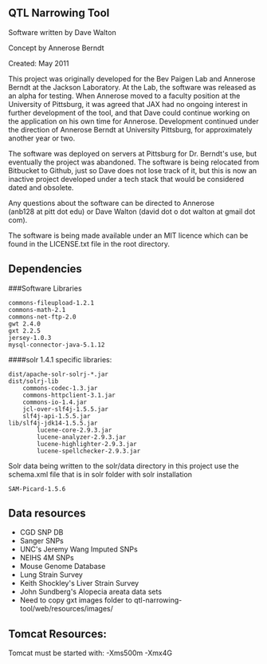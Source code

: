 QTL Narrowing Tool
------------------
Software written by Dave Walton

Concept by Annerose Berndt

Created: May 2011

This project was originally developed for the Bev Paigen Lab and Annerose Berndt
at the Jackson Laboratory.  At the Lab, the software was released as an alpha 
for testing.  When Annerose moved to a faculty position at the University of
Pittsburg, it was agreed that JAX had no ongoing interest in further
development of the tool, and that Dave could continue working on the 
application on his own time for Annerose.
Development continued under the direction of Annerose Berndt at University 
Pittsburg, for approximately another year or two.

The software was deployed on servers at Pittsburg for Dr. Berndt's use,
but eventually the project was abandoned.  The software is being relocated
from Bitbucket to Github, just so Dave does not lose track of it, but
this is now an inactive project developed under a tech stack that would
be considered dated and obsolete.

Any questions about the software can be directed to Annerose  
(anb128 at pitt dot edu) or Dave Walton 
(david dot o dot walton at gmail dot com).


The software is being made available under an MIT licence which can be
found in the LICENSE.txt file in the root directory.

Dependencies
------------
###Software Libraries

    commons-fileupload-1.2.1
    commons-math-2.1
    commons-net-ftp-2.0
    gwt 2.4.0
    gxt 2.2.5
    jersey-1.0.3
    mysql-connector-java-5.1.12

####solr 1.4.1 specific libraries:

	dist/apache-solr-solrj-*.jar
	dist/solrj-lib
		commons-codec-1.3.jar
		commons-httpclient-3.1.jar
		commons-io-1.4.jar
		jcl-over-slf4j-1.5.5.jar
		slf4j-api-1.5.5.jar
	lib/slf4j-jdk14-1.5.5.jar
            lucene-core-2.9.3.jar
            lucene-analyzer-2.9.3.jar
            lucene-highlighter-2.9.3.jar
            lucene-spellchecker-2.9.3.jar

Solr data being written to the solr/data directory in this project
use the schema.xml file that is in solr folder with solr installation

    SAM-Picard-1.5.6 

Data resources
--------------
* CGD SNP DB
* Sanger SNPs
* UNC's Jeremy Wang Imputed SNPs
* NEIHS 4M SNPs
* Mouse Genome Database
* Lung Strain Survey
* Keith Shockley's Liver Strain Survey
* John Sundberg's Alopecia areata data sets
* Need to copy gxt images folder to qtl-narrowing-tool/web/resources/images/

Tomcat Resources:
-----------------
Tomcat must be started with:  -Xms500m -Xmx4G

